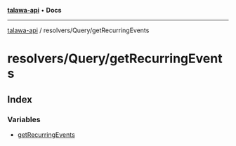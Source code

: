 [**talawa-api**](../../../README.md) • **Docs**

***

[talawa-api](../../../modules.md) / resolvers/Query/getRecurringEvents

# resolvers/Query/getRecurringEvents

## Index

### Variables

- [getRecurringEvents](variables/getRecurringEvents.md)

